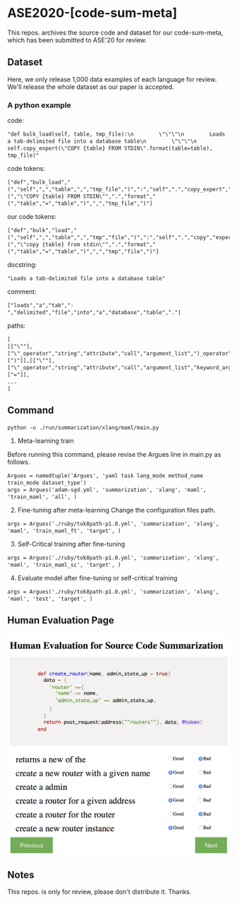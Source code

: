 # ASE2020-[code-sum-meta]

This repos. archives the source code and dataset for our code-sum-meta, which has been submitted to ASE'20 for review.



## Dataset
Here, we only release 1,000 data examples of each language for review. We'll release the whole dataset as our paper is accepted.

### A python example
code:
```
"def bulk_load(self, table, tmp_file):\n        \"\"\"\n        Loads a tab-delimited file into a database table\n        \"\"\"\n        self.copy_expert(\"COPY {table} FROM STDIN\".format(table=table), tmp_file)"
```
code tokens:
```
["def","bulk_load","(","self",",","table",",","tmp_file",")",":","self",".","copy_expert","(","\"COPY {table} FROM STDIN\"",".","format","(","table","=","table",")",",","tmp_file",")"]
```
our code tokens:
```
["def","bulk","load","(","self",",","table",",","tmp","file",")",":","self",".","copy","expert","(","\"copy {table} from stdin\"",".","format","(","table","=","table",")",",","tmp","file",")"]
```
docstring:
```
"Loads a tab-delimited file into a database table"
```
comment:
```
["loads","a","tab","-","delimited","file","into","a","database","table","."]
```
paths:
```
[
[["\""],["\"_operator","string","attribute","call","argument_list",")_operator"],[")"]],[["\""],["\"_operator","string","attribute","call","argument_list","keyword_argument","=_operator"],["="]],
...
]
```



## Command

```
python -u ./run/summarization/xlang/maml/main.py
```

1. Meta-learning train

Before running this command, please revise the Argues line in main.py as follows.
```
Argues = namedtuple('Argues', 'yaml task lang_mode method_name train_mode dataset_type')
args = Argues('adam-sgd.yml', 'summarization', 'xlang', 'maml', 'train_maml', 'all', )
```
2. Fine-tuning after meta-learning
Change the configuration files path.
```
args = Argues('./ruby/tok8path-p1.0.yml', 'summarization', 'xlang', 'maml', 'train_maml_ft', 'target', )
```
3. Self-Critical training after fine-tuning
```
args = Argues('./ruby/tok8path-p1.0.yml', 'summarization', 'xlang', 'maml', 'train_maml_sc', 'target', )
```
4. Evaluate model after fine-tuning or self-critical training
```
args = Argues('./ruby/tok8path-p1.0.yml', 'summarization', 'xlang', 'maml', 'test', 'target', )
```

## Human Evaluation Page

![alt text](./human_evaluation.png "Human evaluation page")


## Notes
This repos. is only for review, please don't distribute it. Thanks.


